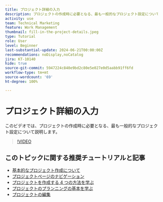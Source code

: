 ```yaml
---
title: プロジェクト詳細の入力
description: プロジェクトの作成時に必要となる、最も一般的なプロジェクト設定について説明します。
activity: use
team: Technical Marketing
feature: Work Management
thumbnail: fill-in-the-project-details.jpeg
type: Tutorial
role: User
level: Beginner
last-substantial-update: 2024-06-21T00:00:00Z
recommendations: noDisplay,noCatalog
jira: KT-10140
hide: true
source-git-commit: 5947224c840e9bd2c80e5e027e0d5aabb91ff6fd
workflow-type: tm+mt
source-wordcount: '69'
ht-degree: 100%

---
```


# プロジェクト詳細の入力

このビデオでは、プロジェクトの作成時に必要となる、最も一般的なプロジェクト設定について説明します。

>[!VIDEO](https://video.tv.adobe.com/v/3430410/?quality=12&learn=on)


## このトピックに関する推奨チュートリアルと記事

* [基本的なプロジェクト作成について](/help/manage-work/projects/understand-basic-project-creation.md)
* [プロジェクトページのナビゲーション](/help/manage-work/projects/navigate-the-project-page.md)
* [プロジェクトを作成する 4 つの方法を学ぶ](/help/manage-work/projects/understand-other-ways-to-create-projects.md)
* [プロジェクトのプランニングの基本を学ぶ](/help/manage-work/projects/getting-started-plan-a-project.md)
* [プロジェクトの編集](https://experienceleague.adobe.com/ja/docs/workfront/using/manage-work/projects/manage-projects/edit-projects)
